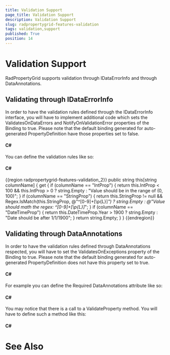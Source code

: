 ```yaml
---
title: Validation Support
page_title: Validation Support
description: Validation Support
slug: radpropertygrid-features-validation
tags: validation,support
published: True
position: 14
---
```


# Validation Support



RadPropertyGrid supports validation through IDataErrorInfo and through DataAnnotations.

## Validating through IDataErrorInfo

In order to have the validation rules defined through the IDataErrorInfo interface, you will have to implement additional code which sets the ValidatesOnDataErrors and NotifyOnValidationError properties of the Binding to true. Please note that the default binding generated for auto-generated PropertyDefinition have those properties set to false. 

#### __C#__





You can define the validation rules like so:

#### __C#__

{{region radpropertygrid-features-validation_2}}
	        public string this[string columnName]
	        {
	            get
	            {
	                if (columnName == "IntProp")
	                {
	                    return this.IntProp < 100 && this.IntProp > 0 ? string.Empty : "Value should be in the range of (0, 100)";
	                }
	                if (columnName == "StringProp")
	                {
	                    return this.StringProp != null && Regex.IsMatch(this.StringProp, @"^[0-9]+[\p{L}]*") ? string.Empty : @"Value should math the regex: ^[0-9]+[\p{L}]*";
	                }
	                if (columnName == "DateTimeProp")
	                {
	                    return this.DateTimeProp.Year > 1900 ? string.Empty : "Date should be after 1/1/1900";
	                }
	                return string.Empty;
	            }
	        }
	{{endregion}}



## Validating through DataAnnotations

In order to have the validation rules defined through DataAnnotations respected, you will have to set the ValidatesOnExceptions property of the Binding to true. Please note that the default binding generated for auto-generated PropertyDefinition does not have this property set to true. 

#### __C#__





For example you can define the Required DataAnnotations attribute like so:

#### __C#__





You may notice that there is a call to a ValidateProperty method. You will have to define such a method like this:

#### __C#__





# See Also
